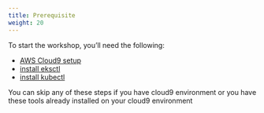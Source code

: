 ```yaml
---
title: Prerequisite 
weight: 20
---
```


To start the workshop, you’ll need the following:

- [AWS Cloud9 setup](./aws-cloud9/readme)
- [install eksctl](./eksctl-install/readme)
- [install kubectl](./kubectl-install/readme)

You can skip any of these steps if you have cloud9 environment or you have these tools already installed on your cloud9 environment